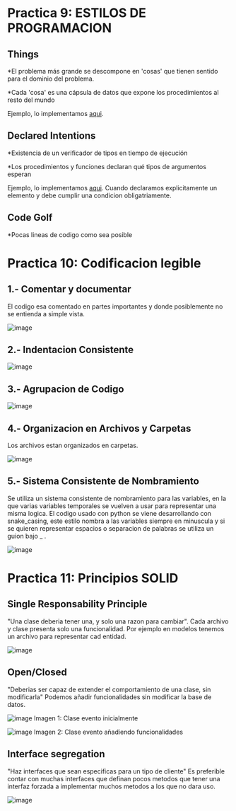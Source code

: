 
# Practica 9: ESTILOS DE PROGRAMACION

## Things

*El problema más grande se descompone en 'cosas' que tienen sentido para el dominio del problema.

*Cada 'cosa' es una cápsula de datos que expone los procedimientos al resto del mundo

Ejemplo, lo implementamos [aqui](https://github.com/GiedraAlexandra19/Final_Project_Software_Engineer/blob/main/Evento.py).


## Declared Intentions

*Existencia de un verificador de tipos en tiempo de ejecución

*Los procedimientos y funciones declaran qué tipos de argumentos esperan

Ejemplo, lo implementamos [aqui](https://github.com/GiedraAlexandra19/Final_Project_Software_Engineer/blob/main/Evento.py).
Cuando declaramos explicitamente un elemento y debe cumplir una condicion obligatriamente.

## Code Golf

*Pocas lineas de codigo como sea posible


# Practica 10: Codificacion legible

## 1.- Comentar y documentar
El codigo esa comentado en partes importantes y donde posiblemente no se entienda a simple vista.

![image](https://user-images.githubusercontent.com/83047121/185673813-dfd39d74-8a64-4bd1-b12b-9260d9fdf707.png)

## 2.- Indentacion Consistente

![image](https://user-images.githubusercontent.com/83047121/185671822-d0d27953-9030-40b1-98c7-cd075fcf5bb5.png)

## 3.- Agrupacion de Codigo

![image](https://user-images.githubusercontent.com/83047121/185673511-0676ffdb-27d4-4dbb-8666-d8987ebd0516.png)

## 4.- Organizacion en Archivos y Carpetas
Los archivos estan organizados en carpetas.

![image](https://user-images.githubusercontent.com/83047121/185671865-d0ab1788-ef2c-406d-8a49-fb02f95eb1eb.png)

## 5.- Sistema Consistente de Nombramiento
Se utiliza un sistema consistente de nombramiento para las variables, en la que varias variables temporales se vuelven a usar para representar una misma logica. El codigo usado con python se viene desarrollando con snake_casing, este estilo nombra a las variables siempre en minuscula y si se quieren representar espacios o separacion de palabras se utiliza un guion bajo _ .

![image](https://user-images.githubusercontent.com/83047121/185671621-16b5c762-c2ba-4e1b-a346-6b98c18a2efd.png)

# Practica 11: Principios SOLID

## Single Responsability Principle
"Una clase deberia tener una, y solo una razon para cambiar".
Cada archivo y clase presenta solo una funcionalidad. Por ejemplo en modelos tenemos un archivo para representar cad entidad.

![image](https://user-images.githubusercontent.com/83047121/185970492-262cb494-7075-47a8-8041-d63bbeae8ea8.png)

## Open/Closed
"Deberias ser capaz de extender el comportamiento de una clase, sin modificarla"
Podemos añadir funcionalidades sin modificar la base de datos.

![image](https://user-images.githubusercontent.com/83047121/185971562-83809607-befc-4509-88c6-e6bec0b8a202.png)
Imagen 1: Clase evento inicialmente

![image](https://user-images.githubusercontent.com/83047121/185971671-0db1bb24-209f-4cfb-82a9-6c4ce79a24a4.png)
Imagen 2: Clase evento añadiendo funcionalidades

## Interface segregation
"Haz interfaces que sean especificas para un tipo de cliente"
Es preferible contar con muchas interfaces que definan pocos metodos que tener una interfaz forzada a implementar muchos metodos a los que no dara uso.

![image](https://user-images.githubusercontent.com/83047121/185973059-285f9fab-370c-461b-9285-8b9c88e1d3c8.png)
